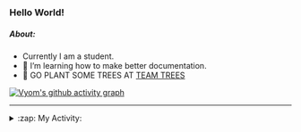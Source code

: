 ### Hello World!

##### About:
- Currently I am a student.
- 🌱 I’m learning how to make better documentation.
- 🌱 GO PLANT SOME TREES AT [TEAM TREES](https://teamtrees.org/)

[![Vyom's github activity graph](https://activity-graph.herokuapp.com/graph?username=Vyvy-vi)](https://github.com/ashutosh00710/github-readme-activity-graph)

---
<details>
  <summary>:zap: My Activity:</summary>
  
<!--START_SECTION:waka-->
![Code Time](http://img.shields.io/badge/Code%20Time-859%20hrs%2041%20mins-blue)

**I'm a Night 🦉** 

```text
🌞 Morning    104 commits    ██░░░░░░░░░░░░░░░░░░░░░░░   10.18% 
🌆 Daytime    286 commits    ███████░░░░░░░░░░░░░░░░░░   27.98% 
🌃 Evening    324 commits    ████████░░░░░░░░░░░░░░░░░   31.7% 
🌙 Night      308 commits    ███████░░░░░░░░░░░░░░░░░░   30.14%

```
📅 **I'm Most Productive on Sunday** 

```text
Monday       137 commits    ███░░░░░░░░░░░░░░░░░░░░░░   13.41% 
Tuesday      136 commits    ███░░░░░░░░░░░░░░░░░░░░░░   13.31% 
Wednesday    157 commits    ███░░░░░░░░░░░░░░░░░░░░░░   15.36% 
Thursday     140 commits    ███░░░░░░░░░░░░░░░░░░░░░░   13.7% 
Friday       130 commits    ███░░░░░░░░░░░░░░░░░░░░░░   12.72% 
Saturday     100 commits    ██░░░░░░░░░░░░░░░░░░░░░░░   9.78% 
Sunday       222 commits    █████░░░░░░░░░░░░░░░░░░░░   21.72%

```


📊 **This Week I Spent My Time On** 

```text
🔥 Editors: 
VS Code                  8 hrs 1 min         █████████████████████████   100.0%

🐱‍💻 Projects: 
CSF                      6 hrs 40 mins       ████████████████████░░░░░   83.31% 
file-utils               1 hr 10 mins        ███░░░░░░░░░░░░░░░░░░░░░░   14.59% 
praise                   9 mins              ░░░░░░░░░░░░░░░░░░░░░░░░░   1.93% 
homebrew                 0 secs              ░░░░░░░░░░░░░░░░░░░░░░░░░   0.17%

```


 Last Updated on 23/08/2022 15:04:39 UTC
<!--END_SECTION:waka-->
</details>
